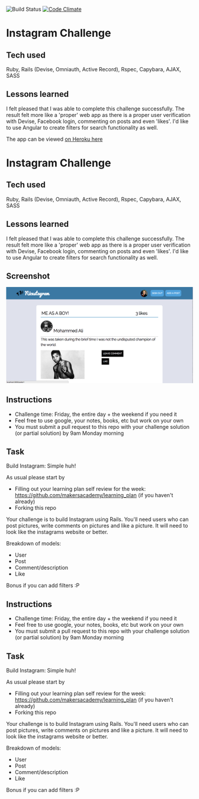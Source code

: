 ![Build Status](https://travis-ci.org/veliancreate/instagram_clone.svg?branch=master) [![Code Climate](https://codeclimate.com/github/veliancreate/instagram_clone/badges/gpa.svg)](https://codeclimate.com/github/veliancreate/instagram_clone)

Instagram Challenge
===================

## Tech used

Ruby, Rails (Devise, Omniauth, Active Record), Rspec, Capybara, AJAX, SASS

## Lessons learned

I felt pleased that I was able to complete this challenge successfully. The result felt more like a 'proper' web app as there is a proper user verification with Devise, Facebook login, commenting on posts and even 'likes'. I'd like to use Angular to create filters for search functionality as well. 

The app can be viewed [on Heroku here](https://nicestagram.herokuapp.com/)

Instagram Challenge
===================

## Tech used

Ruby, Rails (Devise, Omniauth, Active Record), Rspec, Capybara, AJAX, SASS

## Lessons learned

I felt pleased that I was able to complete this challenge successfully. The result felt more like a 'proper' web app as there is a proper user verification with Devise, Facebook login, commenting on posts and even 'likes'. I'd like to use Angular to create filters for search functionality as well. 

## Screenshot

![screenshot](screenshot.png)

Instructions
-------
* Challenge time: Friday, the entire day + the weekend if you need it
* Feel free to use google, your notes, books, etc but work on your own
* You must submit a pull request to this repo with your challenge solution (or partial solution) by 9am Monday morning

Task
-----

Build Instagram: Simple huh!

As usual please start by

* Filling out your learning plan self review for the week: https://github.com/makersacademy/learning_plan (if you haven't already)
* Forking this repo

Your challenge is to build Instagram using Rails. You'll need users who can post pictures, write comments on pictures and like a picture. It will need to look like the instagrams website or better. 

Breakdown of models:
- User
- Post
- Comment/description
- Like

Bonus if you can add filters :P 


Instructions
-------
* Challenge time: Friday, the entire day + the weekend if you need it
* Feel free to use google, your notes, books, etc but work on your own
* You must submit a pull request to this repo with your challenge solution (or partial solution) by 9am Monday morning

Task
-----

Build Instagram: Simple huh!

As usual please start by

* Filling out your learning plan self review for the week: https://github.com/makersacademy/learning_plan (if you haven't already)
* Forking this repo

Your challenge is to build Instagram using Rails. You'll need users who can post pictures, write comments on pictures and like a picture. It will need to look like the instagrams website or better. 

Breakdown of models:
- User
- Post
- Comment/description
- Like

Bonus if you can add filters :P 
